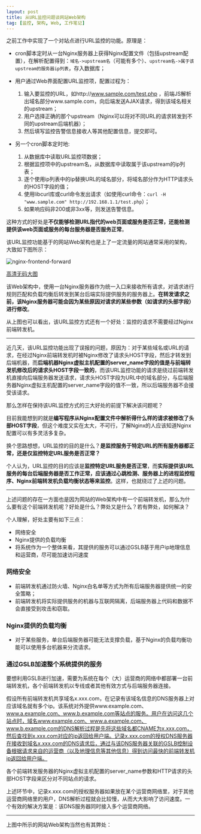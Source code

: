 ```yaml
---
layout: post
title: 从URL监控问题谈网站Web架构
tag: [监控, 架构, Web, 工作笔记]
---
```


之前工作中实现了一个对站点进行URL监控的功能。原理是：

- cron脚本定时从一台Nginx服务器上获得Nginx配置文件（包括upstream配置），在解析配置得到：`域名->upstream名`（可能有多个）、`upstream名->属于该upstream的服务器ip列表`，存入数据库；

- 用户通过Web界面配置URL监控项，配置过程为：

  1. 输入要监控的URL，如http://www.sample.com/test.php ，前端JS解析出域名部分www.sample.com，向后端发送AJAX请求，得到该域名相关的upstream；
  2. 用户选择正确的那个upstream（Nginx可以将对不同URL的请求转发到不同的upstream后端机器）；
  3. 然后填写监控告警信息接收人等其他配置信息，提交即可。

- 另一个cron脚本定时地:

  1. 从数据库中读取URL监控项数据；
  2. 根据监控项中的upstream名，从数据库中读取属于该upstream的ip列表；
  3. 逐个使用ip列表中的ip替换URL的域名部分，将域名部分作为HTTP请求头的HOST字段的值；
  4. 使用libcurl库或curl命令发出请求（如使用curl命令：`curl -H "www.sample.com" http://192.168.1.1/test.php`）；
  5. 如果响应码非200或非3xx等，则发送告警信息。

这种方式的好处是**不仅能够检测URL指代的web页面或服务是否正常，还能检测提供该web页面或服务的每台服务器是否服务正常**。

该URL监控功能基于的网站Web架构也是上了一定流量的网站通常采用的架构，大致如下图所示：

![nginx-frontend-forward](https://raw.github.com/youngsterxyf/youngsterxyf.github.com/master/assets/pics/nginx_frontend_forward.png)

[高清无码大图](https://raw.github.com/youngsterxyf/youngsterxyf.github.com/master/assets/pics/nginx_frontend_forward.png)

该Web架构中，使用一台Nginx服务器作为统一入口来接收所有请求，对请求进行规则匹配和负载均衡后转发到某台后端实际提供服务的服务器上。**在转发请求之前，该Nginx服务器可能会因为某些原因对请求的某些参数（如请求的头部字段）进行修改**。

从上图也可以看出，该URL监控方式还有一个好处：监控的请求不需要经过Nginx前端转发机。

------

近几天，该URL监控功能出现了误报的问题，原因为：对于某些域名或URL的请求，在经过Nginx前端转发机时被Nginx修改了请求头HOST字段，然后才转发到后端机器，而**后端机器Nginx虚拟主机配置的server\_name字段的值是与前端转发机修改后的请求头HOST字段一致的**，而该URL监控功能的请求是绕过前端转发机直接向后端服务器发送请求，请求头HOST字段为URL中的域名部分，与后端服务器Nginx虚拟主机配置的server_name字段的值不一致，所以后端服务器不会接受该请求。

那么怎样在保持该URL监控方式的三大好处的前提下解决该问题呢？

目前我能想到的就是**编写程序从Nginx配置文件中解析得什么样的请求被修改了头部HOST字段**，但这个难度又实在太大，不可行，了解Nginx的人应该知道Nginx配置可以有多灵活多复杂。

换个思路想想，URL监控的目的是什么？**是监控服务于特定URL的所有服务器都正常，还是仅监控特定URL服务是否正常？**

个人认为，URL监控的目的应该是**监控特定URL服务是否正常**，而**实际提供该URL服务的每台后端服务器是否工作正常，应该通过心跳检测、服务器上的进程监控程序、Nginx前端转发机负载均衡状态等来监控**。这样，也就绕过了上述的问题。

------

上述问题的存在一方面也是因为网站的Web架构中有一个前端转发机，那么为什么要有这个前端转发机呢？好处是什么？弊处又是什么？若有弊处，如何解决？

个人理解，好处主要有如下三点：

- 网络安全
- Nginx提供的负载均衡
- 将系统作为一个整体来看，其提供的服务可以通过GSLB基于用户ip地理信息和运营商，尽可能加速访问速度


### 网络安全

- 前端转发机通过防火墙、Nginx白名单等方式为所有后端服务器提供统一的安全策略；
- 前端转发机将实际提供服务的机器与互联网隔离，后端服务器上代码和数据不会直接受到攻击和窃取。

### Nginx提供的负载均衡

- 对于某些服务，单台后端服务器可能无法支撑负载，基于Nginx的负载均衡功能可以使用多台机器来分流请求。

### 通过GSLB加速整个系统提供的服务

要想利用GSLB进行加速，需要为系统在每个（大）运营商的网络中都部署一台前端转发机，各个前端转发机以专线或者其他有效方式与后端服务器连接。

假设所有前端转发机共享域名x.xxx.com，在记录有该域名信息的DNS服务器上对应该域名就有多个ip。该系统对外提供www.example.com、www.a.example.com、www.b.example.com等站点的服务。用户在访问这几个站点时，域名www.example.com、www.a.example.com、www.b.example.com的DNS解析过程是先将这些域名都CNAME为x.xxx.com，然后查找到x.xxx.com对应的ip返回给用户端。记录x.xxx.com的授权DNS服务器在接收到域名x.xxx.com的DNS请求后，通过与该DNS服务器关联的GSLB控制设备根据请求来自的运营商（以及地理信息等其他信息）得到访问最快的前端转发机ip返回给用户端。

各个前端转发服务器的Nginx虚拟主机配置的server_name参数和HTTP请求的头部HOST字段来区分对不同站点的请求。

上述环节中，记录x.xxx.com的授权服务器如果放在某个运营商网络里，对于其他运营商网络里的用户，DNS解析过程就会比较慢，从而大大影响了访问速度。一个有效的解决方案是：该DNS服务器同时接入多个运营商网络。

------

上图中所示的网站Web架构当然也有其弊处：